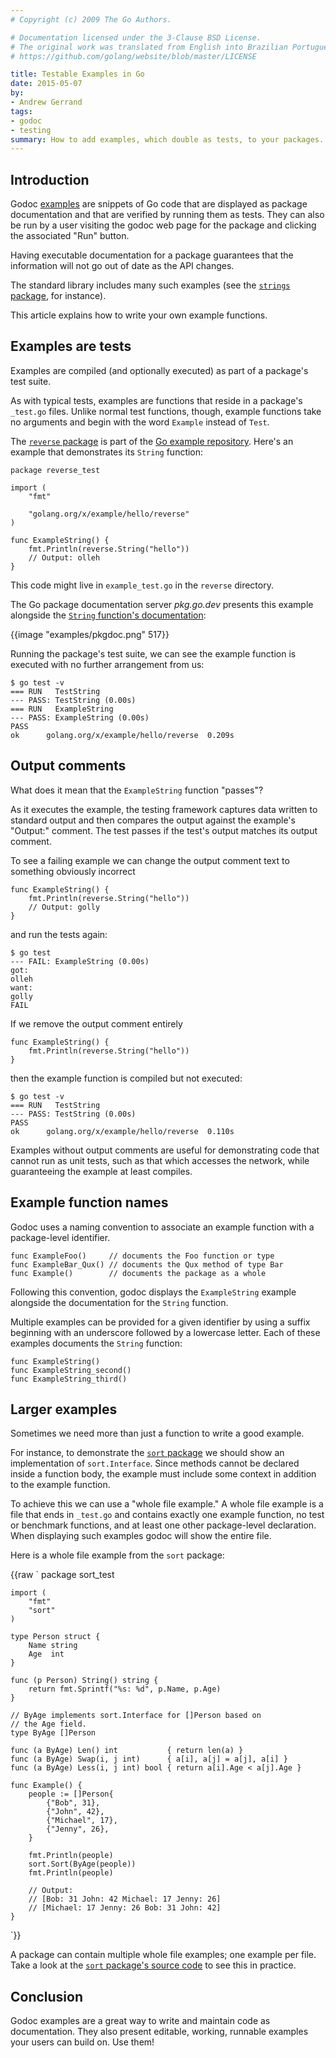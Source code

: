 ```yaml
---
# Copyright (c) 2009 The Go Authors.

# Documentation licensed under the 3-Clause BSD License.
# The original work was translated from English into Brazilian Portuguese.
# https://github.com/golang/website/blob/master/LICENSE

title: Testable Examples in Go
date: 2015-05-07
by:
- Andrew Gerrand
tags:
- godoc
- testing
summary: How to add examples, which double as tests, to your packages.
---
```


## Introduction

Godoc [examples](/pkg/testing/#hdr-Examples) are snippets of
Go code that are displayed as package documentation and that are verified by
running them as tests.
They can also be run by a user visiting the godoc web page for the package
and clicking the associated "Run" button.

Having executable documentation for a package guarantees that the information
will not go out of date as the API changes.

The standard library includes many such examples
(see the [`strings` package](/pkg/strings/#Contains),
for instance).

This article explains how to write your own example functions.

## Examples are tests

Examples are compiled (and optionally executed) as part of a package's test
suite.

As with typical tests, examples are functions that reside in a package's
`_test.go` files.
Unlike normal test functions, though, example functions take no arguments
and begin with the word `Example` instead of `Test`.

The [`reverse` package](https://pkg.go.dev/golang.org/x/example/hello/reverse/)
is part of the [Go example repository](https://cs.opensource.google/go/x/example).
Here's an example that demonstrates its `String` function:

	package reverse_test

	import (
		"fmt"

		"golang.org/x/example/hello/reverse"
	)

	func ExampleString() {
		fmt.Println(reverse.String("hello"))
		// Output: olleh
	}

This code might live in `example_test.go` in the `reverse` directory.

The Go package documentation server _pkg.go.dev_ presents this
example alongside the [`String` function's documentation](https://pkg.go.dev/golang.org/x/example/hello/reverse/#String):

{{image "examples/pkgdoc.png" 517}}

Running the package's test suite, we can see the example function is executed
with no further arrangement from us:

	$ go test -v
	=== RUN   TestString
	--- PASS: TestString (0.00s)
	=== RUN   ExampleString
	--- PASS: ExampleString (0.00s)
	PASS
	ok  	golang.org/x/example/hello/reverse	0.209s

## Output comments

What does it mean that the `ExampleString` function "passes"?

As it executes the example,
the testing framework captures data written to standard output
and then compares the output against the example's "Output:" comment.
The test passes if the test's output matches its output comment.

To see a failing example we can change the output comment text to something
obviously incorrect

	func ExampleString() {
		fmt.Println(reverse.String("hello"))
		// Output: golly
	}

and run the tests again:

	$ go test
	--- FAIL: ExampleString (0.00s)
	got:
	olleh
	want:
	golly
	FAIL

If we remove the output comment entirely

	func ExampleString() {
		fmt.Println(reverse.String("hello"))
	}

then the example function is compiled but not executed:

	$ go test -v
	=== RUN   TestString
	--- PASS: TestString (0.00s)
	PASS
	ok  	golang.org/x/example/hello/reverse	0.110s

Examples without output comments are useful for demonstrating code that cannot
run as unit tests, such as that which accesses the network,
while guaranteeing the example at least compiles.

## Example function names

Godoc uses a naming convention to associate an example function with a
package-level identifier.

	func ExampleFoo()     // documents the Foo function or type
	func ExampleBar_Qux() // documents the Qux method of type Bar
	func Example()        // documents the package as a whole

Following this convention, godoc displays the `ExampleString` example
alongside the documentation for the `String` function.

Multiple examples can be provided for a given identifier by using a suffix
beginning with an underscore followed by a lowercase letter.
Each of these examples documents the `String` function:

	func ExampleString()
	func ExampleString_second()
	func ExampleString_third()

## Larger examples

Sometimes we need more than just a function to write a good example.

For instance, to demonstrate the [`sort` package](/pkg/sort/)
we should show an implementation of `sort.Interface`.
Since methods cannot be declared inside a function body, the example must
include some context in addition to the example function.

To achieve this we can use a "whole file example."
A whole file example is a file that ends in `_test.go` and contains exactly one
example function, no test or benchmark functions, and at least one other
package-level declaration.
When displaying such examples godoc will show the entire file.

Here is a whole file example from the `sort` package:

{{raw `
	package sort_test

	import (
		"fmt"
		"sort"
	)

	type Person struct {
		Name string
		Age  int
	}

	func (p Person) String() string {
		return fmt.Sprintf("%s: %d", p.Name, p.Age)
	}

	// ByAge implements sort.Interface for []Person based on
	// the Age field.
	type ByAge []Person

	func (a ByAge) Len() int           { return len(a) }
	func (a ByAge) Swap(i, j int)      { a[i], a[j] = a[j], a[i] }
	func (a ByAge) Less(i, j int) bool { return a[i].Age < a[j].Age }

	func Example() {
		people := []Person{
			{"Bob", 31},
			{"John", 42},
			{"Michael", 17},
			{"Jenny", 26},
		}

		fmt.Println(people)
		sort.Sort(ByAge(people))
		fmt.Println(people)

		// Output:
		// [Bob: 31 John: 42 Michael: 17 Jenny: 26]
		// [Michael: 17 Jenny: 26 Bob: 31 John: 42]
	}
`}}

A package can contain multiple whole file examples; one example per file.
Take a look at the [`sort` package's source code](/src/sort/)
to see this in practice.

## Conclusion

Godoc examples are a great way to write and maintain code as documentation.
They also present editable, working, runnable examples your users can build on.
Use them!
